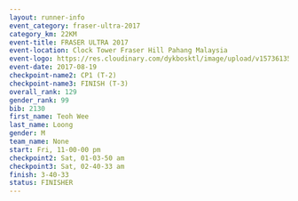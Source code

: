 ```yaml
---
layout: runner-info 
event_category: fraser-ultra-2017 
category_km: 22KM 
event-title: FRASER ULTRA 2017 
event-location: Clock Tower Fraser Hill Pahang Malaysia 
event-logo: https://res.cloudinary.com/dykbosktl/image/upload/v1573613535/Logo/logo_mfst7w.jpg 
event-date: 2017-08-19 
checkpoint-name2: CP1 (T-2) 
checkpoint-name3: FINISH (T-3) 
overall_rank: 129
gender_rank: 99
bib: 2130
first_name: Teoh Wee
last_name: Loong
gender: M
team_name: None
start: Fri, 11-00-00 pm
checkpoint2: Sat, 01-03-50 am
checkpoint3: Sat, 02-40-33 am
finish: 3-40-33
status: FINISHER
---
```

